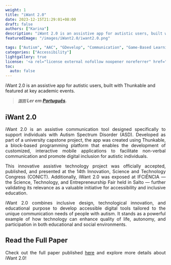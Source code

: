 ```yaml
---
weight: 1
title: "iWant 2.0"
date: 2023-12-15T21:29:01+08:00
draft: false
authors: ["Karina"]
description: "iWant 2.0 is an assistive app for autistic users, built with Thunkable and featured at key academic events."
featuredImage: "/images/iWant2.0/iwant2.0.png"

tags: ["Autism", "AAC", "GDevelop", "Communication", "Game-Based Learning"]
categories: ["Accessibility"]
lightgallery: true
license: '<a rel="license external nofollow noopener noreferrer" href="https://creativecommons.org/licenses/by-nc/4.0/" target="_blank">CC BY-NC 4.0</a>'
toc:
  auto: false
---
```


iWant 2.0 is an assistive app for autistic users, built with Thunkable and featured at key academic events.

<!--more-->

> ***🇧🇷 Ler em [Português](http://karinagante.github.io/pt-br/iwant2.0/).***

## iWant 2.0

<p align="justify">iWant 2.0 is an assistive communication tool designed specifically to support individuals with Autism Spectrum Disorder (ASD). Developed as part of a university capstone project, the app was created using Thunkable, a block-based programming platform that enables the development of customized, interactive mobile applications to facilitate non-verbal communication and promote digital inclusion for autistic individuals. </p>

<p align="justify">This innovative assistive technology project was officially accepted, published, and presented at the 14th Innovation, Science and Technology Congress (CONICT). Additionally, iWant 2.0 was exposed at IFCIÊNCIA — the Science, Technology, and Entrepreneurship Fair held in Salto — further validating its relevance as a valuable initiative for accessibility and inclusive education.</p>

<p align="justify">iWant 2.0 combines inclusive design, technological innovation, and educational purpose to develop accessible digital tools tailored to the unique communication needs of people with autism. It stands as a powerful example of how technology can enhance quality of life, autonomy, and participation in both educational and social environments.</p>

## Read the Full Paper

<p align="justify">Check out the full paper published <a href="https://ocs.ifsp.edu.br/conict/xivconict/paper/view/9678/3214" target="_blank">here</a> and explore more details about iWant 2.0!</p>